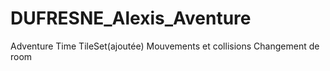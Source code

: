 # DUFRESNE_Alexis_Aventure
Adventure Time
TileSet(ajoutée)
Mouvements et collisions
Changement de room
